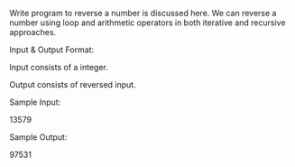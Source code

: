 Write program to reverse a number is discussed here. We can reverse a number using loop and arithmetic operators in both iterative and recursive approaches. 

Input & Output Format:

Input consists of a integer.

Output consists of reversed input.

Sample Input: 

13579

Sample Output: 

97531

